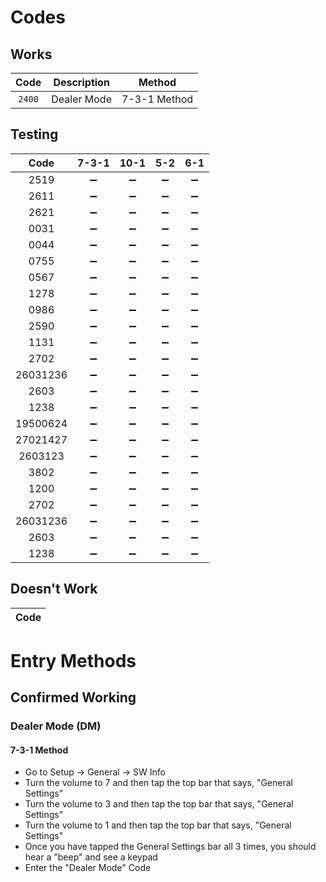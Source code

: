 # Codes
## Works
| Code | Description | Method |
| :---: | :---: | :---: |
| `2400` | Dealer Mode | 7-3-1 Method |

## Testing
| Code | 7-3-1 | 10-1 | 5-2 | 6-1 |
| :---: | :---: | :---: | :---: | :---: |
| 2519 | :heavy_minus_sign: | :heavy_minus_sign: | :heavy_minus_sign: | :heavy_minus_sign: |
| 2611 | :heavy_minus_sign: | :heavy_minus_sign: | :heavy_minus_sign: | :heavy_minus_sign: |
| 2621 | :heavy_minus_sign: | :heavy_minus_sign: | :heavy_minus_sign: | :heavy_minus_sign: |
| 0031 | :heavy_minus_sign: | :heavy_minus_sign: | :heavy_minus_sign: | :heavy_minus_sign: |
| 0044 | :heavy_minus_sign: | :heavy_minus_sign: | :heavy_minus_sign: | :heavy_minus_sign: |
| 0755 | :heavy_minus_sign: | :heavy_minus_sign: | :heavy_minus_sign: | :heavy_minus_sign: |
| 0567 | :heavy_minus_sign: | :heavy_minus_sign: | :heavy_minus_sign: | :heavy_minus_sign: |
| 1278 | :heavy_minus_sign: | :heavy_minus_sign: | :heavy_minus_sign: | :heavy_minus_sign: |
| 0986 | :heavy_minus_sign: | :heavy_minus_sign: | :heavy_minus_sign: | :heavy_minus_sign: |
| 2590 | :heavy_minus_sign: | :heavy_minus_sign: | :heavy_minus_sign: | :heavy_minus_sign: |
| 1131 | :heavy_minus_sign: | :heavy_minus_sign: | :heavy_minus_sign: | :heavy_minus_sign: |
| 2702 | :heavy_minus_sign: | :heavy_minus_sign: | :heavy_minus_sign: | :heavy_minus_sign: |
| 26031236 | :heavy_minus_sign: | :heavy_minus_sign: | :heavy_minus_sign: | :heavy_minus_sign: |
| 2603 | :heavy_minus_sign: | :heavy_minus_sign: | :heavy_minus_sign: | :heavy_minus_sign: |
| 1238 | :heavy_minus_sign: | :heavy_minus_sign: | :heavy_minus_sign: | :heavy_minus_sign: |
| 19500624 | :heavy_minus_sign: | :heavy_minus_sign: | :heavy_minus_sign: | :heavy_minus_sign: |
| 27021427 | :heavy_minus_sign: | :heavy_minus_sign: | :heavy_minus_sign: | :heavy_minus_sign: |
| 2603123 | :heavy_minus_sign: | :heavy_minus_sign: | :heavy_minus_sign: | :heavy_minus_sign: |
| 3802 | :heavy_minus_sign: | :heavy_minus_sign: | :heavy_minus_sign: | :heavy_minus_sign: |
| 1200 | :heavy_minus_sign: | :heavy_minus_sign: | :heavy_minus_sign: | :heavy_minus_sign: |
| 2702 | :heavy_minus_sign: | :heavy_minus_sign: | :heavy_minus_sign: | :heavy_minus_sign: |
| 26031236 | :heavy_minus_sign: | :heavy_minus_sign: | :heavy_minus_sign: | :heavy_minus_sign: |
| 2603 | :heavy_minus_sign: | :heavy_minus_sign: | :heavy_minus_sign: | :heavy_minus_sign: |
| 1238 | :heavy_minus_sign: | :heavy_minus_sign: | :heavy_minus_sign: | :heavy_minus_sign: |

## Doesn't Work
| Code |
| :---: |

# Entry Methods
## Confirmed Working
### Dealer Mode (DM)
#### 7-3-1 Method
* Go to Setup -> General -> SW Info
* Turn the volume to 7 and then tap the top bar that says, "General Settings"
* Turn the volume to 3 and then tap the top bar that says, "General Settings"
* Turn the volume to 1 and then tap the top bar that says, "General Settings"
* Once you have tapped the General Settings bar all 3 times, you should hear a "beep" and see a keypad
* Enter the "Dealer Mode" Code
